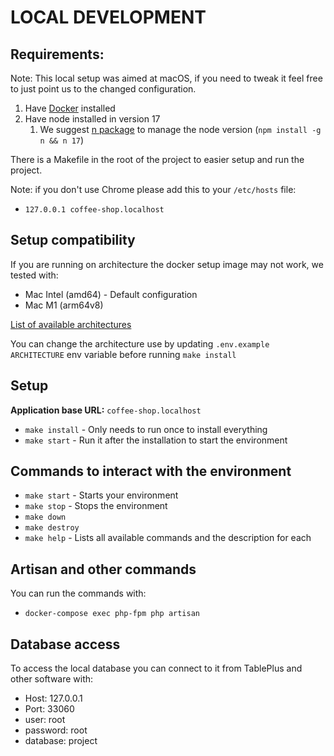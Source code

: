# LOCAL DEVELOPMENT
## Requirements:
Note: This local setup was aimed at macOS, if you need to tweak it feel free to just point us to the changed configuration.

1. Have [Docker](https://docs.docker.com/get-docker/) installed
2. Have node installed in version 17 
   1. We suggest [n package](https://www.npmjs.com/package/n) to manage the node version (`npm install -g n && n 17`)
   
There is a Makefile in the root of the project to easier setup and run the project.

Note: if you don't use Chrome please add this to your `/etc/hosts` file:

* `127.0.0.1 coffee-shop.localhost`

## Setup compatibility

If you are running on architecture the docker setup image may not work, we tested with:
- Mac Intel (amd64) - Default configuration
- Mac M1 (arm64v8)

[List of available architectures](https://github.com/docker-library/official-images#architectures-other-than-amd64)

You can change the architecture use by updating `.env.example` `ARCHITECTURE` env variable before running `make install`

## Setup

**Application base URL:** `coffee-shop.localhost`

* `make install` - Only needs to run once to install everything
* `make start` - Run it after the installation to start the environment  

## Commands to interact with the environment

* `make start` - Starts your environment
* `make stop` - Stops the environment
* `make down`
* `make destroy`
* `make help` - Lists all available commands and the description for each

## Artisan and other commands
You can run the commands with:
* `docker-compose exec php-fpm php artisan`

## Database access
To access the local database you can connect to it from TablePlus and other software with:
- Host: 127.0.0.1
- Port: 33060
- user: root
- password: root
- database: project
